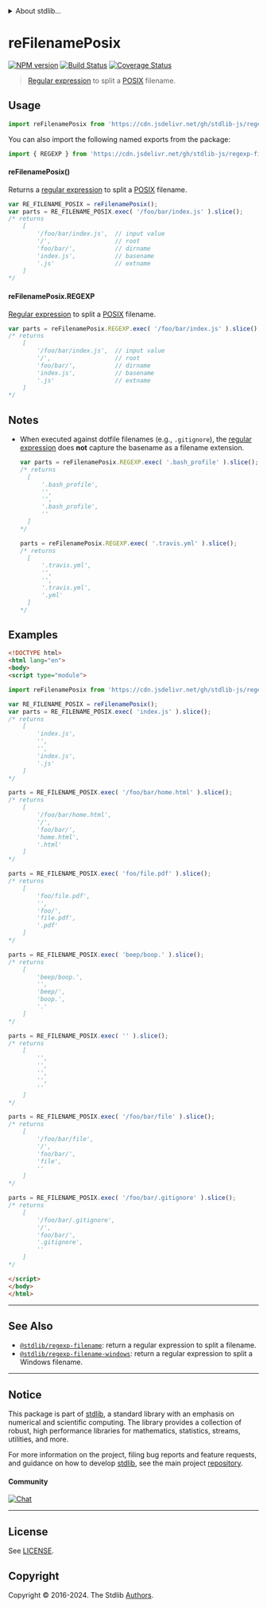 <!--

@license Apache-2.0

Copyright (c) 2018 The Stdlib Authors.

Licensed under the Apache License, Version 2.0 (the "License");
you may not use this file except in compliance with the License.
You may obtain a copy of the License at

   http://www.apache.org/licenses/LICENSE-2.0

Unless required by applicable law or agreed to in writing, software
distributed under the License is distributed on an "AS IS" BASIS,
WITHOUT WARRANTIES OR CONDITIONS OF ANY KIND, either express or implied.
See the License for the specific language governing permissions and
limitations under the License.

-->


<details>
  <summary>
    About stdlib...
  </summary>
  <p>We believe in a future in which the web is a preferred environment for numerical computation. To help realize this future, we've built stdlib. stdlib is a standard library, with an emphasis on numerical and scientific computation, written in JavaScript (and C) for execution in browsers and in Node.js.</p>
  <p>The library is fully decomposable, being architected in such a way that you can swap out and mix and match APIs and functionality to cater to your exact preferences and use cases.</p>
  <p>When you use stdlib, you can be absolutely certain that you are using the most thorough, rigorous, well-written, studied, documented, tested, measured, and high-quality code out there.</p>
  <p>To join us in bringing numerical computing to the web, get started by checking us out on <a href="https://github.com/stdlib-js/stdlib">GitHub</a>, and please consider <a href="https://opencollective.com/stdlib">financially supporting stdlib</a>. We greatly appreciate your continued support!</p>
</details>

# reFilenamePosix

[![NPM version][npm-image]][npm-url] [![Build Status][test-image]][test-url] [![Coverage Status][coverage-image]][coverage-url] <!-- [![dependencies][dependencies-image]][dependencies-url] -->

> [Regular expression][mdn-regexp] to split a [POSIX][posix] filename.



<section class="usage">

## Usage

```javascript
import reFilenamePosix from 'https://cdn.jsdelivr.net/gh/stdlib-js/regexp-filename-posix@v0.2.1-esm/index.mjs';
```

You can also import the following named exports from the package:

```javascript
import { REGEXP } from 'https://cdn.jsdelivr.net/gh/stdlib-js/regexp-filename-posix@v0.2.1-esm/index.mjs';
```

#### reFilenamePosix()

Returns a [regular expression][mdn-regexp] to split a [POSIX][posix] filename.

```javascript
var RE_FILENAME_POSIX = reFilenamePosix();
var parts = RE_FILENAME_POSIX.exec( '/foo/bar/index.js' ).slice();
/* returns
    [
        '/foo/bar/index.js',  // input value
        '/',                  // root
        'foo/bar/',           // dirname
        'index.js',           // basename
        '.js'                 // extname
    ]
*/
```

#### reFilenamePosix.REGEXP

[Regular expression][mdn-regexp] to split a [POSIX][posix] filename.

```javascript
var parts = reFilenamePosix.REGEXP.exec( '/foo/bar/index.js' ).slice();
/* returns
    [
        '/foo/bar/index.js',  // input value
        '/',                  // root
        'foo/bar/',           // dirname
        'index.js',           // basename
        '.js'                 // extname
    ]
*/
```

</section>

<!-- /.usage -->

<section class="notes">

## Notes

-   When executed against dotfile filenames (e.g., `.gitignore`), the [regular expression][mdn-regexp] does **not** capture the basename as a filename extension.

    ```javascript
    var parts = reFilenamePosix.REGEXP.exec( '.bash_profile' ).slice();
    /* returns
      [
          '.bash_profile',
          '',
          '',
          '.bash_profile',
          ''
      ]
    */

    parts = reFilenamePosix.REGEXP.exec( '.travis.yml' ).slice();
    /* returns
      [
          '.travis.yml',
          '',
          '',
          '.travis.yml',
          '.yml'
      ]
    */
    ```

</section>

<!-- /.notes -->

<section class="examples">

## Examples

<!-- eslint no-undef: "error" -->

```html
<!DOCTYPE html>
<html lang="en">
<body>
<script type="module">

import reFilenamePosix from 'https://cdn.jsdelivr.net/gh/stdlib-js/regexp-filename-posix@v0.2.1-esm/index.mjs';

var RE_FILENAME_POSIX = reFilenamePosix();
var parts = RE_FILENAME_POSIX.exec( 'index.js' ).slice();
/* returns
    [
        'index.js',
        '',
        '',
        'index.js',
        '.js'
    ]
*/

parts = RE_FILENAME_POSIX.exec( '/foo/bar/home.html' ).slice();
/* returns
    [
        '/foo/bar/home.html',
        '/',
        'foo/bar/',
        'home.html',
        '.html'
    ]
*/

parts = RE_FILENAME_POSIX.exec( 'foo/file.pdf' ).slice();
/* returns
    [
        'foo/file.pdf',
        '',
        'foo/',
        'file.pdf',
        '.pdf'
    ]
*/

parts = RE_FILENAME_POSIX.exec( 'beep/boop.' ).slice();
/* returns
    [
        'beep/boop.',
        '',
        'beep/',
        'boop.',
        '.'
    ]
*/

parts = RE_FILENAME_POSIX.exec( '' ).slice();
/* returns
    [
        '',
        '',
        '',
        '',
        ''
    ]
*/

parts = RE_FILENAME_POSIX.exec( '/foo/bar/file' ).slice();
/* returns
    [
        '/foo/bar/file',
        '/',
        'foo/bar/',
        'file',
        ''
    ]
*/

parts = RE_FILENAME_POSIX.exec( '/foo/bar/.gitignore' ).slice();
/* returns
    [
        '/foo/bar/.gitignore',
        '/',
        'foo/bar/',
        '.gitignore',
        ''
    ]
*/

</script>
</body>
</html>
```

</section>

<!-- /.examples -->

<!-- Section for related `stdlib` packages. Do not manually edit this section, as it is automatically populated. -->

<section class="related">

* * *

## See Also

-   <span class="package-name">[`@stdlib/regexp-filename`][@stdlib/regexp/filename]</span><span class="delimiter">: </span><span class="description">return a regular expression to split a filename.</span>
-   <span class="package-name">[`@stdlib/regexp-filename-windows`][@stdlib/regexp/filename-windows]</span><span class="delimiter">: </span><span class="description">return a regular expression to split a Windows filename.</span>

</section>

<!-- /.related -->

<!-- Section for all links. Make sure to keep an empty line after the `section` element and another before the `/section` close. -->


<section class="main-repo" >

* * *

## Notice

This package is part of [stdlib][stdlib], a standard library with an emphasis on numerical and scientific computing. The library provides a collection of robust, high performance libraries for mathematics, statistics, streams, utilities, and more.

For more information on the project, filing bug reports and feature requests, and guidance on how to develop [stdlib][stdlib], see the main project [repository][stdlib].

#### Community

[![Chat][chat-image]][chat-url]

---

## License

See [LICENSE][stdlib-license].


## Copyright

Copyright &copy; 2016-2024. The Stdlib [Authors][stdlib-authors].

</section>

<!-- /.stdlib -->

<!-- Section for all links. Make sure to keep an empty line after the `section` element and another before the `/section` close. -->

<section class="links">

[npm-image]: http://img.shields.io/npm/v/@stdlib/regexp-filename-posix.svg
[npm-url]: https://npmjs.org/package/@stdlib/regexp-filename-posix

[test-image]: https://github.com/stdlib-js/regexp-filename-posix/actions/workflows/test.yml/badge.svg?branch=v0.2.1
[test-url]: https://github.com/stdlib-js/regexp-filename-posix/actions/workflows/test.yml?query=branch:v0.2.1

[coverage-image]: https://img.shields.io/codecov/c/github/stdlib-js/regexp-filename-posix/main.svg
[coverage-url]: https://codecov.io/github/stdlib-js/regexp-filename-posix?branch=main

<!--

[dependencies-image]: https://img.shields.io/david/stdlib-js/regexp-filename-posix.svg
[dependencies-url]: https://david-dm.org/stdlib-js/regexp-filename-posix/main

-->

[chat-image]: https://img.shields.io/gitter/room/stdlib-js/stdlib.svg
[chat-url]: https://app.gitter.im/#/room/#stdlib-js_stdlib:gitter.im

[stdlib]: https://github.com/stdlib-js/stdlib

[stdlib-authors]: https://github.com/stdlib-js/stdlib/graphs/contributors

[umd]: https://github.com/umdjs/umd
[es-module]: https://developer.mozilla.org/en-US/docs/Web/JavaScript/Guide/Modules

[deno-url]: https://github.com/stdlib-js/regexp-filename-posix/tree/deno
[deno-readme]: https://github.com/stdlib-js/regexp-filename-posix/blob/deno/README.md
[umd-url]: https://github.com/stdlib-js/regexp-filename-posix/tree/umd
[umd-readme]: https://github.com/stdlib-js/regexp-filename-posix/blob/umd/README.md
[esm-url]: https://github.com/stdlib-js/regexp-filename-posix/tree/esm
[esm-readme]: https://github.com/stdlib-js/regexp-filename-posix/blob/esm/README.md
[branches-url]: https://github.com/stdlib-js/regexp-filename-posix/blob/main/branches.md

[stdlib-license]: https://raw.githubusercontent.com/stdlib-js/regexp-filename-posix/main/LICENSE

[mdn-regexp]: https://developer.mozilla.org/en-US/docs/Web/JavaScript/Guide/Regular_Expressions

[posix]: https://en.wikipedia.org/wiki/POSIX

<!-- <related-links> -->

[@stdlib/regexp/filename]: https://github.com/stdlib-js/regexp-filename/tree/esm

[@stdlib/regexp/filename-windows]: https://github.com/stdlib-js/regexp-filename-windows/tree/esm

<!-- </related-links> -->

</section>

<!-- /.links -->
